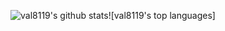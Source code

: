 ![val8119's github stats](https://github-readme-stats.vercel.app/api?username=val8119&show_icons=true&theme=dark&bg_color=0d1117&text_color=ffffff&icon_color=ffffff&hide_border=true)![val8119's top languages]

